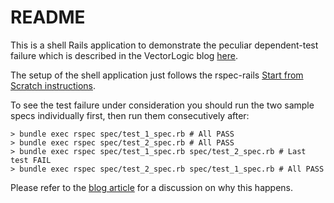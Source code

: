 # README

This is a shell Rails application to demonstrate the peculiar
dependent-test failure which is described in the VectorLogic blog
[here](https://vector-logic.com/blog/posts/what-the-spec).

The setup of the shell application just follows the rspec-rails
[Start from Scratch instructions](https://relishapp.com/rspec/rspec-rails/docs/gettingstarted).

To see the test failure under consideration you should run the two sample
specs individually first, then run them consecutively after:

```
> bundle exec rspec spec/test_1_spec.rb # All PASS
> bundle exec rspec spec/test_2_spec.rb # All PASS
> bundle exec rspec spec/test_1_spec.rb spec/test_2_spec.rb # Last test FAIL
> bundle exec rspec spec/test_2_spec.rb spec/test_1_spec.rb # All PASS
```

Please refer to the [blog article](https://vector-logic.com/blog/posts/what-the-spec) for a discussion on why this happens.
